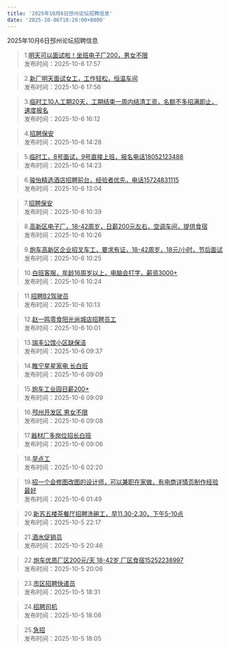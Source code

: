 ```yaml
---
title: '2025年10月6日邳州论坛招聘信息'
date: '2025-10-06T18:20:00+0800'
---
```

2025年10月6日邳州论坛招聘信息
<!--more-->
>1.[明天可以面试啦！坐班电子厂200，男女不限](https://www.pzzc.net/forum.php?mod=viewthread&tid=10550728)<br>
>发布时间：2025-10-6 17:57

>2.[新厂明天面试女工，工作轻松，恒温车间](https://www.pzzc.net/forum.php?mod=viewthread&tid=10550727)<br>
>发布时间：2025-10-6 17:56

>3.[临时工10人工期20天，工期结束一周内结清工资，名额不多招满即止，速度报名](https://www.pzzc.net/forum.php?mod=viewthread&tid=10550724)<br>
>发布时间：2025-10-6 16:12

>4.[招聘保安](https://www.pzzc.net/forum.php?mod=viewthread&tid=10550715)<br>
>发布时间：2025-10-6 14:28

>5.[临时工，8号面试，9号直接上班，报名电话18052123488](https://www.pzzc.net/forum.php?mod=viewthread&tid=10550714)<br>
>发布时间：2025-10-6 14:23

>6.[骏怡精选酒店招聘前台，经验者优先，电话15724831115](https://www.pzzc.net/forum.php?mod=viewthread&tid=10550704)<br>
>发布时间：2025-10-6 13:04

>7.[招聘保安](https://www.pzzc.net/forum.php?mod=viewthread&tid=10550698)<br>
>发布时间：2025-10-6 10:39

>8.[高新区电子厂，18-42周岁，日薪200元左右，空调车间，提供食宿](https://www.pzzc.net/forum.php?mod=viewthread&tid=10550697)<br>
>发布时间：2025-10-6 10:26

>9.[炮车高新区企业招叉车工，要求有证，18-42周岁，18元/小时，节后面试](https://www.pzzc.net/forum.php?mod=viewthread&tid=10550696)<br>
>发布时间：2025-10-6 10:25

>10.[白班客服，年龄16周岁以上，电脑会打字，薪资3000+](https://www.pzzc.net/forum.php?mod=viewthread&tid=10550695)<br>
>发布时间：2025-10-6 10:24

>11.[招聘B2驾驶员](https://www.pzzc.net/forum.php?mod=viewthread&tid=10550694)<br>
>发布时间：2025-10-6 10:13

>12.[赵一鸣零食阳光尚城店招聘员工](https://www.pzzc.net/forum.php?mod=viewthread&tid=10550693)<br>
>发布时间：2025-10-6 10:01

>13.[瑞丰公馆小区缺保洁](https://www.pzzc.net/forum.php?mod=viewthread&tid=10550691)<br>
>发布时间：2025-10-6 09:37

>14.[睢宁星星家电 长白班](https://www.pzzc.net/forum.php?mod=viewthread&tid=10550689)<br>
>发布时间：2025-10-6 09:09

>15.[炮车工业园日薪200+](https://www.pzzc.net/forum.php?mod=viewthread&tid=10550688)<br>
>发布时间：2025-10-6 09:09

>16.[邳州开发区 男女不限](https://www.pzzc.net/forum.php?mod=viewthread&tid=10550687)<br>
>发布时间：2025-10-6 09:08

>17.[器材厂多岗位招长白班](https://www.pzzc.net/forum.php?mod=viewthread&tid=10550686)<br>
>发布时间：2025-10-6 09:06

>18.[早点工](https://www.pzzc.net/forum.php?mod=viewthread&tid=10550679)<br>
>发布时间：2025-10-6 02:20

>19.[招一个会修图改图的设计师，可以兼职在家做，有电商详情页制作经验最好](https://www.pzzc.net/forum.php?mod=viewthread&tid=10550678)<br>
>发布时间：2025-10-6 01:49

>20.[新苏五楼茶餐厅招聘洗碗工，早11.30-2.30，下午5-10点](https://www.pzzc.net/forum.php?mod=viewthread&tid=10550674)<br>
>发布时间：2025-10-5 22:17

>21.[酒水促销员](https://www.pzzc.net/forum.php?mod=viewthread&tid=10550662)<br>
>发布时间：2025-10-5 20:46

>22.[炮车优质厂区200元/天    18-42岁  厂区食宿15252238997](https://www.pzzc.net/forum.php?mod=viewthread&tid=10550657)<br>
>发布时间：2025-10-5 20:06

>23.[市区招聘快递员](https://www.pzzc.net/forum.php?mod=viewthread&tid=10550651)<br>
>发布时间：2025-10-5 18:31

>24.[招聘司机](https://www.pzzc.net/forum.php?mod=viewthread&tid=10550648)<br>
>发布时间：2025-10-5 18:06

>25.[急招](https://www.pzzc.net/forum.php?mod=viewthread&tid=10550647)<br>
>发布时间：2025-10-5 18:05

